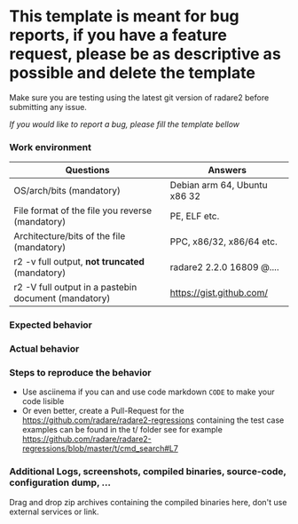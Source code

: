 # This template is meant for bug reports, if you have a feature request, please be as descriptive as possible and delete the template

Make sure you are testing using the latest git version of radare2 before submitting any issue.

*If you would like to report a bug, please fill the template bellow*

### Work environment

| Questions                                            | Answers
|------------------------------------------------------|--------------------
| OS/arch/bits (mandatory)                             | Debian arm 64, Ubuntu x86 32
| File format of the file you reverse (mandatory)      | PE, ELF etc.
| Architecture/bits of the file (mandatory)            | PPC, x86/32, x86/64 etc.
| r2 -v full output, **not truncated** (mandatory)         | radare2 2.2.0 16809 @....
| r2 -V full output in a pastebin document (mandatory) | https://gist.github.com/

### Expected behavior

### Actual behavior

### Steps to reproduce the behavior 
- Use asciinema if you can and use code markdown `CODE` to make your code lisible
- Or even better, create a Pull-Request for the https://github.com/radare/radare2-regressions containing the test case examples can be found in the t/ folder see for example https://github.com/radare/radare2-regressions/blob/master/t/cmd_search#L7

### Additional Logs, screenshots, compiled binaries, source-code,  configuration dump, ...

Drag and drop zip archives containing the compiled binaries here, don't use external services or link.
